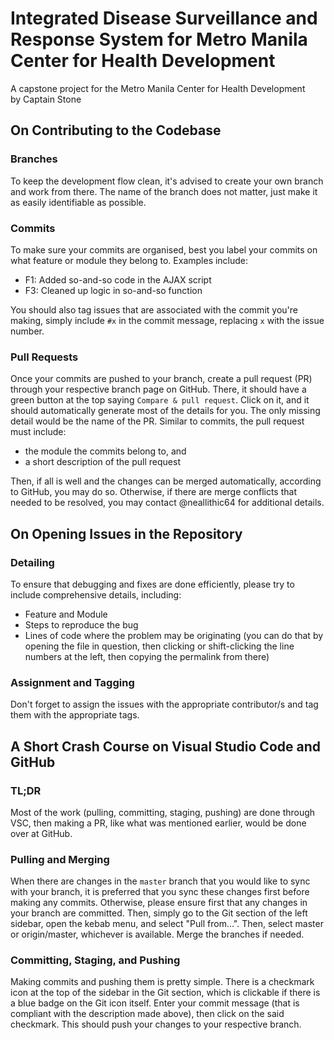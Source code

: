 # Integrated Disease Surveillance and Response System for Metro Manila Center for Health Development
A capstone project for the Metro Manila Center for Health Development  
by Captain Stone

## On Contributing to the Codebase

### Branches
To keep the development flow clean, it's advised to create your own branch and work from there. The name of the branch does not matter, just make it as easily identifiable as possible.

### Commits
To make sure your commits are organised, best you label your commits on what feature or module they belong to. Examples include:  
- F1: Added so-and-so code in the AJAX script
- F3: Cleaned up logic in so-and-so function

You should also tag issues that are associated with the commit you're making, simply include `#x` in the commit message, replacing `x` with the issue number.

### Pull Requests
Once your commits are pushed to your branch, create a pull request (PR) through your respective branch page on GitHub. There, it should have a green button at the top saying `Compare & pull request`. Click on it, and it should automatically generate most of the details for you. The only missing detail would be the name of the PR. Similar to commits, the pull request must include:
- the module the commits belong to, and
- a short description of the pull request

Then, if all is well and the changes can be merged automatically, according to GitHub, you may do so. Otherwise, if there are merge conflicts that needed to be resolved, you may contact @neallithic64 for additional details.

## On Opening Issues in the Repository

### Detailing
To ensure that debugging and fixes are done efficiently, please try to include comprehensive details, including:
- Feature and Module
- Steps to reproduce the bug
- Lines of code where the problem may be originating (you can do that by opening the file in question, then clicking or shift-clicking the line numbers at the left, then copying the permalink from there)

### Assignment and Tagging
Don't forget to assign the issues with the appropriate contributor/s and tag them with the appropriate tags.

## A Short Crash Course on Visual Studio Code and GitHub

### TL;DR
Most of the work (pulling, committing, staging, pushing) are done through VSC, then making a PR, like what was mentioned earlier, would be done over at GitHub.

### Pulling and Merging
When there are changes in the `master` branch that you would like to sync with your branch, it is preferred that you sync these changes first before making any commits. Otherwise, please ensure first that any changes in your branch are committed. Then, simply go to the Git section of the left sidebar, open the kebab menu, and select "Pull from...". Then, select master or origin/master, whichever is available. Merge the branches if needed.

### Committing, Staging, and Pushing
Making commits and pushing them is pretty simple. There is a checkmark icon at the top of the sidebar in the Git section, which is clickable if there is a blue badge on the Git icon itself. Enter your commit message (that is compliant with the description made above), then click on the said checkmark. This should push your changes to your respective branch.
